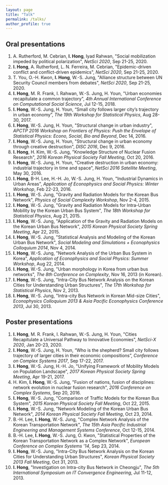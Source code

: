 ```yaml
---
layout: page
title: "Talk"
permalink: /talks/
author_profile: true
---
```


Oral presentations
------
1. A. Rutherford, M. Cebrian, **I. Hong**, Iyad Rahwan, "Social mobilization impeded by political polarization", *NetSci 2020*, Sep 21-25, 2020.
1. **I. Hong**, A. Rutherford, L. N. Ferreira, M. Cebrian, "Epidemic-driven conflict and conflict-driven epidemics", *NetSci 2020*, Sep 21-25, 2020. 
1. T. You, O.-H. Kwon, **I. Hong**, W.-S. Jung, "Alliance structure between UN Security Council members from debates", *NetSci 2020*, Sep 21-25, 2020.
1. **I. Hong**, M. R. Frank, I. Rahwan, W.-S. Jung, H. Youn, "Urban economies recapitulate a common trajectory", *4th Annual International Conference on Computational Social Science*, Jul 12-15, 2018.
1. **I. Hong**, W.-S. Jung, H. Youn, “Small city follows larger city’s trajectory in urban economy”, *The 19th Workshop for Statistical Physics*, Aug 28-30, 2017.
1. **I. Hong**, W.-S. Jung, H. Youn, "Structural change in urban industry", *APCTP 2016 Workshop on Frontiers of Physics: Push the Envelope of Statistical Physics: Econo, Social, Bio and Beyond*, Dec 14, 2016.
1. **I. Hong**, W.-S. Jung, H. Youn, "Structural change in urban economy through creative destruction", *DISC 2016*, Dec 9, 2016.
1. **I. Hong**, H. Kim, W.-S. Jung, "Knowledge Structure of Nuclear Fusion Research", *2016 Korean Physical Society Fall Meeting*, Oct 20, 2016.
1. **I. Hong**, W.-S. Jung, H. Youn, "Creative destruction in urban economy: industrial trajectory in time and space", *NetSci 2016 Satellite Meeting*, May 30, 2016.
1. **I. Hong**, B-H. Lee, H.-H. Jo, W.-S. Jung, H. Youn, "Industrial Dynamics in Urban Areas", *Application of Econophysics and Social Physics: Winter Workshop*, Feb 22-23, 2016.
1. **I. Hong**, W.-S. Jung, "Gravity and Radiation Models for the Korean Bus Network", *Physics of Social Complexity Workshop*, Nov 2-4, 2015.
1. **I. Hong**, W.-S. Jung, "Gravity and Radiation Models for Intra-Urban Mobility by the Korean Urban Bus System", *The 18th Workshop for Statistical Physics*, Aug 21, 2015.
1. **I. Hong**,  W.-S. Jung, "Application of the Gravity and Radiation Models on the Korean Urban Bus Network", *2015 Korean Physical Society Spring Meeting*, Apr 22, 2015.
1. **I. Hong**, W.-S. Jung, "Statistical Analysis and Modeling of the Korean Urban Bus Network", *Social Modeling and Simulations + Econophysics Colloquium 2014*, Nov 4, 2014.
1. **I. Hong**, W.-S. Jung, "Network Analysis of the Urban Bus System in Korea", *Application of Econophysics and Social Physics: Summer Workshop*, Aug 22, 2014.
1. **I. Hong**, W.-S. Jung, "Urban morphology in Korea from urban bus networks", *The 8th Conference on Complexity*, Nov 16, 2013 (in Korean).
1. **I. Hong**, W.-S. Jung, "Intra-City Bus Network Analysis on the Korean Cities for Understanding Urban Structures", *The 17th Workshop for Statistical Physics*, Nov 2, 2013.
1. **I. Hong**, W.-S. Jung, "Intra-city Bus Network in Korean Mid-size Cities", *Econophysics Colloquium 2013 & Asia Pacific Econophysics Conference 2013*, Jul 30, 2013.

Poster presentations
------
1. **I. Hong**, M. R. Frank, I. Rahwan, W.-S. Jung, H. Youn, "Cities Recapitulate a Universal Pathway to Innovative Economies", *NetSci-X 2020*, Jan 20-23, 2020.
1. **I. Hong**, W.-S. Jung, H. Youn, “Who is the shepherd? Small city follows trajectory of larger cities in their economic compositions”, *Conference on Complex Systems 2017*, Sep 17-22, 2017.
1. **I. Hong**, W.-S. Jung, H.-H. Jo, "Unifying Framework of Mobility Models on Population Landscape", *2017 Korean Physical Society Spring Meeting*, Apr 19-21, 2017.
1. H. Kim, **I. Hong**, W.-S. Jung, "Fusion of nations, fusion of disciplines: network evolution in nuclear fusion research", *2016 Conference on Complex Systems*, Sep 20, 2016.
1. **I. Hong**, W.-S. Jung, "Comparison of Traffic Models for the Korean Bus System", *2015 Korean Physical Society Fall Meeting*, Oct 22, 2015.
1. **I. Hong**, W.-S. Jung, "Network Modeling of the Korean Urban Bus Network", *2014 Korean Physical Society Fall Meeting*, Oct 23, 2014.
1. B.-H. Lee, **I. Hong**, W.-S. Jung, "Complex Network Analysis of the Korean Transportation Network", *The 15th Asia Pacific Industrial Engineering and Management Systems Conference*, Oct 12-15, 2014.
1. B.-H. Lee, **I. Hong**, W.-S. Jung, O. Kwon, "Statistical Properties of the Korean Transportation Network as a Complex Network", *European Conference on Complex Systems '14*, Sep 23, 2014.
1. **I. Hong**, W.-S. Jung, "Intra-City Bus Network Analysis on the Korean Cities for Understanding Urban Structures", *Korean Physical Society 2013 Fall Meeting*, Oct 31, 2013.
1. **I. Hong**, "Investigation on Intra-city Bus Network in Cheongju", *The 5th International Symposium on IT Convergence Engineering*, Jul 11-12, 2013.
